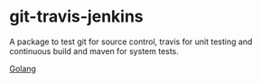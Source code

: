 # git-travis-jenkins

A package to test git for source control, travis for unit testing and continuous build and maven for system tests.

<a href="https://golang.org/" target="_blank">
Golang</a>

